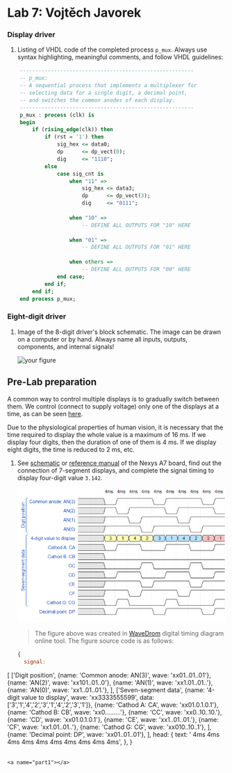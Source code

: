 # Lab 7: Vojtěch Javorek

### Display driver

1. Listing of VHDL code of the completed process `p_mux`. Always use syntax highlighting, meaningful comments, and follow VHDL guidelines:

```vhdl
    --------------------------------------------------------
    -- p_mux:
    -- A sequential process that implements a multiplexer for
    -- selecting data for a single digit, a decimal point,
    -- and switches the common anodes of each display.
    --------------------------------------------------------
    p_mux : process (clk) is
    begin
        if (rising_edge(clk)) then
            if (rst = '1') then
                sig_hex <= data0;
                dp      <= dp_vect(0);
                dig     <= "1110";
            else
                case sig_cnt is
                    when "11" =>
                        sig_hex <= data3;
                        dp      <= dp_vect(3);
                        dig     <= "0111";

                    when "10" =>
                        -- DEFINE ALL OUTPUTS FOR "10" HERE

                    when "01" =>
                        -- DEFINE ALL OUTPUTS FOR "01" HERE

                    when others =>
                        -- DEFINE ALL OUTPUTS FOR "00" HERE
                end case;
            end if;
        end if;
    end process p_mux;
```

### Eight-digit driver

1. Image of the 8-digit driver's block schematic. The image can be drawn on a computer or by hand. Always name all inputs, outputs, components, and internal signals!

   ![your figure]()

<a name="preparation"></a>

## Pre-Lab preparation

A common way to control multiple displays is to gradually switch between them. We control (connect to supply voltage) only one of the displays at a time, as can be seen [here](https://engineeringtutorial.com/seven-segment-display-working-principle/).

Due to the physiological properties of human vision, it is necessary that the time required to display the whole value is a maximum of 16&nbsp;ms. If we display four digits, then the duration of one of them is 4&nbsp;ms. If we display eight digits, the time is reduced to 2&nbsp;ms, etc.

1. See [schematic](https://github.com/tomas-fryza/Digital-electronics-1/blob/master/docs/nexys-a7-sch.pdf) or [reference manual](https://reference.digilentinc.com/reference/programmable-logic/nexys-a7/reference-manual) of the Nexys A7 board, find out the connection of 7-segment displays, and complete the signal timing to display four-digit value `3.142`.

   ![Timing of seven-segment display](images/wavedrom_7-segment.png)

   > The figure above was created in [WaveDrom](https://wavedrom.com/) digital timing diagram online tool. The figure source code is as follows:
   >
   ```javascript
   {
     signal:
  [
    ['Digit position',
      {name: 'Common anode: AN(3)', wave: 'xx01..01..01'},
      {name: 'AN(2)', wave: 'xx101..01..0'},
      {name: 'AN(1)', wave: 'xx1.01..01..'},
      {name: 'AN(0)', wave: 'xx1..01..01.'},
    ],
    ['Seven-segment data',
      {name: '4-digit value to display', wave: 'xx3333555599', data: ['3','1','4','2','3','1','4','2','3','1']},
      {name: 'Cathod A: CA', wave: 'xx01.0.1.0.1'},
      {name: 'Cathod B: CB', wave: 'xx0.........'},
      {name: 'CC', wave: 'xx0..10..10.'},
      {name: 'CD', wave: 'xx01.0.1.0.1'},
      {name: 'CE', wave: 'xx1..01..01.'},
      {name: 'CF', wave: 'xx1.01..01..'},
      {name: 'Cathod G: CG', wave: 'xx010..10..1'},
       ],
       {name: 'Decimal point: DP', wave: 'xx01..01..01'},
     ],
     head:
     {
       text: '                    4ms   4ms   4ms   4ms   4ms   4ms   4ms   4ms   4ms   4ms',
     },
   }
   ```

<a name="part1"></a>
